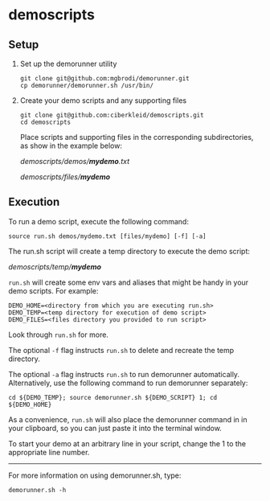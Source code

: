 # demoscripts

## Setup

1. Set up the demorunner utility

   ```
   git clone git@github.com:mgbrodi/demorunner.git
   cp demorunner/demorunner.sh /usr/bin/
   ```

2. Create your demo scripts and any supporting files

   ```
   git clone git@github.com:ciberkleid/demoscripts.git
   cd demoscripts
   ```

   Place scripts and supporting files in the corresponding subdirectories, as show in the example below:
   
   _demoscripts/demos/**mydemo**.txt_
   
   _demoscripts/files/**mydemo**_

## Execution

To run a demo script, execute the following command:

   ```
   source run.sh demos/mydemo.txt [files/mydemo] [-f] [-a]
   ```
   
   The run.sh script will create a temp directory to execute the demo script:
   
   _demoscripts/temp/**mydemo**_
   
   `run.sh` will create some env vars and aliases that might be handy in your demo scripts. For example:
   
   ```
   DEMO_HOME=<directory from which you are executing run.sh>
   DEMO_TEMP=<temp directory for execution of demo script>
   DEMO_FILES=<files directory you provided to run script>
   ```
   
   Look through `run.sh` for more.
   
   The optional `-f` flag instructs `run.sh` to delete and recreate the temp directory.
   
   The optional `-a` flag instructs `run.sh` to run demorunner automatically. Alternatively, use the following command to run demorunner separately:
   
   `cd ${DEMO_TEMP}; source demorunner.sh ${DEMO_SCRIPT} 1; cd ${DEMO_HOME}`
   
   As a convenience, `run.sh` will also place the demorunner command in in your clipboard, so you can just paste it into the terminal window.
   
   To start your demo at an arbitrary line in your script, change the 1 to the appropriate line number.
      
   

   
-----

For more information on using demorunner.sh, type:

`demorunner.sh -h`
